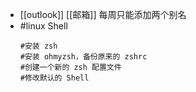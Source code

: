 - [[outlook]] [[邮箱]] 每周只能添加两个别名
- #linux Shell  
  ```
  #安装 zsh
  #安装 ohmyzsh，备份原来的 zshrc
  #创建一个新的 zsh 配置文件
  #修改默认的 Shell
  ```
